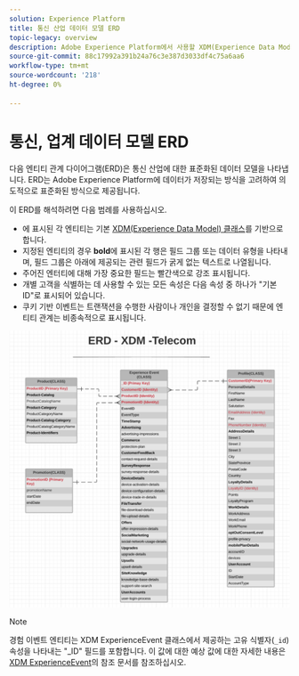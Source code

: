 ```yaml
---
solution: Experience Platform
title: 통신 산업 데이터 모델 ERD
topic-legacy: overview
description: Adobe Experience Platform에서 사용할 XDM(Experience Data Model)과 호환되는 통신 산업의 표준화된 데이터 모델을 설명하는 ERD(엔티티 관계 다이어그램)를 봅니다.
source-git-commit: 88c17992a391b24a76c3e387d3033df4c75a6aa6
workflow-type: tm+mt
source-wordcount: '218'
ht-degree: 0%

---
```



#  통신, 업계 데이터 모델 ERD

다음 엔티티 관계 다이어그램(ERD)은 통신 산업에 대한 표준화된 데이터 모델을 나타냅니다. ERD는 Adobe Experience Platform에 데이터가 저장되는 방식을 고려하여 의도적으로 표준화된 방식으로 제공됩니다.

이 ERD를 해석하려면 다음 범례를 사용하십시오.

* 에 표시된 각 엔티티는 기본 [XDM(Experience Data Model) 클래스](../composition.md#class)를 기반으로 합니다.
* 지정된 엔티티의 경우 **bold**&#x200B;에 표시된 각 행은 필드 그룹 또는 데이터 유형을 나타내며, 필드 그룹은 아래에 제공되는 관련 필드가 굵게 없는 텍스트로 나열됩니다.
* 주어진 엔터티에 대해 가장 중요한 필드는 빨간색으로 강조 표시됩니다.
* 개별 고객을 식별하는 데 사용할 수 있는 모든 속성은 다음 속성 중 하나가 &quot;기본 ID&quot;로 표시되어 있습니다.
* 쿠키 기반 이벤트는 트랜잭션을 수행한 사람이나 개인을 결정할 수 없기 때문에 엔티티 관계는 비종속적으로 표시됩니다.


![](../../images/industries/telecom.png)

>[!NOTE]
>
>경험 이벤트 엔티티는 XDM ExperienceEvent 클래스에서 제공하는 고유 식별자(`_id`) 속성을 나타내는 &quot;_ID&quot; 필드를 포함합니다. 이 값에 대한 예상 값에 대한 자세한 내용은 [XDM ExperienceEvent](../../classes/experienceevent.md)의 참조 문서를 참조하십시오.